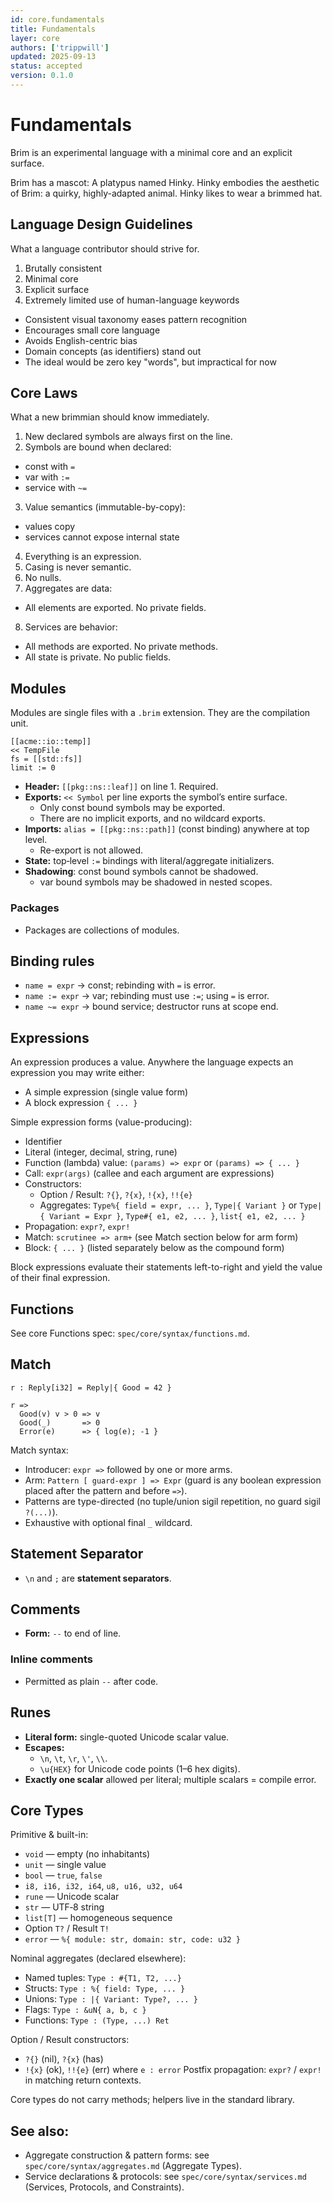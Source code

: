 ```yaml
---
id: core.fundamentals
title: Fundamentals
layer: core
authors: ['trippwill']
updated: 2025-09-13
status: accepted
version: 0.1.0
---
```


# Fundamentals

Brim is an experimental language with a minimal core and an explicit surface.

Brim has a mascot: A platypus named Hinky. Hinky embodies
the aesthetic of Brim: a quirky, highly-adapted animal.
Hinky likes to wear a brimmed hat.

## Language Design Guidelines

What a language contributor should strive for.

1. Brutally consistent
2. Minimal core
3. Explicit surface
4. Extremely limited use of human-language keywords
  - Consistent visual taxonomy eases pattern recognition
  - Encourages small core language
  - Avoids English-centric bias
  - Domain concepts (as identifiers) stand out
  - The ideal would be zero key "words", but impractical for now


## Core Laws

What a new brimmian should know immediately.

1. New declared symbols are always first on the line.
2. Symbols are bound when declared:
  - const with `=`
  - var with `:=`
  - service with `~=`
3. Value semantics (immutable-by-copy):
  - values copy
  - services cannot expose internal state
4. Everything is an expression.
5. Casing is never semantic.
6. No nulls.
7. Aggregates are data:
  - All elements are exported. No private fields.
8. Services are behavior:
  - All methods are exported. No private methods.
  - All state is private. No public fields.


## Modules

Modules are single files with a `.brim` extension.
They are the compilation unit.

```brim
[[acme::io::temp]]
<< TempFile
fs = [[std::fs]]
limit := 0
```

- **Header:** `[[pkg::ns::leaf]]` on line 1. Required.
- **Exports:** `<< Symbol` per line exports the symbol’s entire surface.
  - Only const bound symbols may be exported.
  - There are no implicit exports, and no wildcard exports.
- **Imports:** `alias = [[pkg::ns::path]]` (const binding) anywhere at top level.
  - Re-export is not allowed.
- **State:** top‑level `:=` bindings with literal/aggregate initializers.
- **Shadowing**: const bound symbols cannot be shadowed.
  - var bound symbols may be shadowed in nested scopes.

### Packages

- Packages are collections of modules.

## Binding rules

- `name = expr` → const; rebinding with `=` is error.
- `name := expr` → var; rebinding must use `:=`; using `=` is error.
- `name ~= expr` → bound service; destructor runs at scope end.

## Expressions

An expression produces a value. Anywhere the language expects an expression you may write either:

- A simple expression (single value form)
- A block expression `{ ... }`

Simple expression forms (value-producing):
- Identifier
- Literal (integer, decimal, string, rune)
- Function (lambda) value: `(params) => expr` or `(params) => { ... }`
- Call: `expr(args)` (callee and each argument are expressions)
- Constructors:
  - Option / Result: `?{}`, `?{x}`, `!{x}`, `!!{e}`
  - Aggregates: `Type%{ field = expr, ... }`, `Type|{ Variant }` or `Type|{ Variant = Expr }`, `Type#{ e1, e2, ... }`, `list{ e1, e2, ... }`
- Propagation: `expr?`, `expr!`
- Match: `scrutinee => arm+` (see Match section below for arm form)
- Block: `{ ... }` (listed separately below as the compound form)

Block expressions evaluate their statements left-to-right and yield the value of their final expression.

## Functions

See core Functions spec: `spec/core/syntax/functions.md`.

## Match

```brim
r : Reply[i32] = Reply|{ Good = 42 }

r =>
  Good(v) v > 0 => v
  Good(_)       => 0
  Error(e)      => { log(e); -1 }
```

Match syntax:
- Introducer: `expr =>` followed by one or more arms.
- Arm: `Pattern [ guard-expr ] => Expr` (guard is any boolean expression placed after the pattern and before `=>`).
- Patterns are type-directed (no tuple/union sigil repetition, no guard sigil `?(...)`).
- Exhaustive with optional final `_` wildcard.

## Statement Separator
- `\n` and `;` are **statement separators**.

## Comments
- **Form:** `--` to end of line.

### Inline comments
- Permitted as plain `--` after code.

## Runes
- **Literal form:** single-quoted Unicode scalar value.
- **Escapes:**
  - `\n`, `\t`, `\r`, `\'`, `\\`.
  - `\u{HEX}` for Unicode code points (1–6 hex digits).
- **Exactly one scalar** allowed per literal; multiple scalars = compile error.

## Core Types

Primitive & built-in:
- `void` — empty (no inhabitants)
- `unit` — single value
- `bool` — `true`, `false`
- `i8, i16, i32, i64`, `u8, u16, u32, u64`
- `rune` — Unicode scalar
- `str` — UTF‑8 string
- `list[T]` — homogeneous sequence
- Option `T?` / Result `T!`
- `error` — `%{ module: str, domain: str, code: u32 }`

Nominal aggregates (declared elsewhere):
- Named tuples: `Type : #{T1, T2, ...}`
- Structs: `Type : %{ field: Type, ... }`
- Unions:  `Type : |{ Variant: Type?, ... }`
- Flags:   `Type : &uN{ a, b, c }`
- Functions: `Type : (Type, ...) Ret`

Option / Result constructors:
- `?{}` (nil), `?{x}` (has)
- `!{x}` (ok), `!!{e}` (err) where `e : error`
Postfix propagation: `expr?` / `expr!` in matching return contexts.

Core types do not carry methods; helpers live in the standard library.

## See also:
- Aggregate construction & pattern forms: see `spec/core/syntax/aggregates.md` (Aggregate Types).
- Service declarations & protocols: see `spec/core/syntax/services.md` (Services, Protocols, and Constraints).
